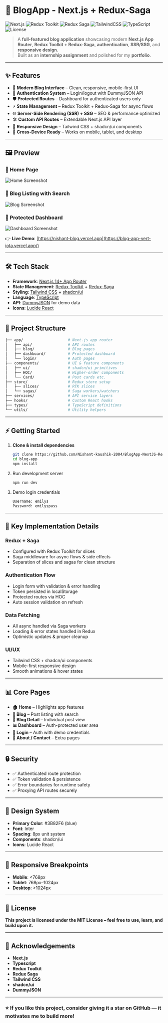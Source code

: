 # 🚀 BlogApp - Next.js + Redux-Saga

![Next.js](https://img.shields.io/badge/Next.js-14+-black?logo=next.js)
![Redux Toolkit](https://img.shields.io/badge/Redux%20Toolkit-RTK-purple?logo=redux)
![Redux Saga](https://img.shields.io/badge/Redux%20Saga-Side%20Effects-green)
![TailwindCSS](https://img.shields.io/badge/TailwindCSS-3.x-38B2AC?logo=tailwind-css)
![TypeScript](https://img.shields.io/badge/TypeScript-5.x-3178C6?logo=typescript)
![License](https://img.shields.io/badge/License-MIT-blue)

> A **full-featured blog application** showcasing modern **Next.js App Router**, **Redux Toolkit + Redux-Saga**, **authentication**, **SSR/SSG**, and **responsive design**.  
> Built as an **internship assignment** and polished for my **portfolio**.

---

## ✨ Features

- 📰 **Modern Blog Interface** – Clean, responsive, mobile-first UI  
- 🔐 **Authentication System** – Login/logout with DummyJSON API  
- 🛡 **Protected Routes** – Dashboard for authenticated users only  
- ⚡ **State Management** – Redux Toolkit + Redux-Saga for async flows  
- 🌐 **Server-Side Rendering (SSR) + SSG** – SEO & performance optimized  
- 🛠 **Custom API Routes** – Extendable Next.js API layer  
- 🎨 **Responsive Design** – Tailwind CSS + shadcn/ui components  
- 📱 **Cross-Device Ready** – Works on mobile, tablet, and desktop  

---

## 🖼 Preview

### 🔹 Home Page
![Home Screenshot](./screenshots/home.png)

### 🔹 Blog Listing with Search
![Blog Screenshot](./screenshots/blog.png)

### 🔹 Protected Dashboard
![Dashboard Screenshot](./screenshots/dashboard.png)

👉 **Live Demo**: [https://nishant-blog.vercel.app](https://blog-app-vert-iota.vercel.app/)

---

## 🛠 Tech Stack

- **Framework**: [Next.js 14+ App Router](https://nextjs.org/)  
- **State Management**: [Redux Toolkit](https://redux-toolkit.js.org/) + [Redux-Saga](https://redux-saga.js.org/)  
- **Styling**: [Tailwind CSS](https://tailwindcss.com/) + [shadcn/ui](https://ui.shadcn.com/)  
- **Language**: [TypeScript](https://www.typescriptlang.org/)  
- **API**: [DummyJSON](https://dummyjson.com/) for demo data  
- **Icons**: [Lucide React](https://lucide.dev/)  

---

## 📂 Project Structure

```bash
├── app/                    # Next.js app router
│   ├── api/                # API routes
│   ├── blog/               # Blog pages
│   ├── dashboard/          # Protected dashboard
│   └── login/              # Auth pages
├── components/             # UI & feature components
│   ├── ui/                 # shadcn/ui primitives
│   ├── HOC/                # Higher-order components
│   └── Card/               # Post cards etc.
├── store/                  # Redux store setup
│   ├── slices/             # RTK slices
│   └── sagas/              # Saga workers/watchers
├── services/               # API service layers
├── hooks/                  # Custom React hooks
├── types/                  # TypeScript definitions
└── utils/                  # Utility helpers
```

---

## ⚡ Getting Started

1. **Clone & install dependencies**
   ```bash
   git clone https://github.com/Nishant-kaushik-2004/BlogApp-NextJS-ReduxSaga/
   cd blog-app
   npm install
   ```
2.	Run development server
    ```bash
    npm run dev
    ```
3.	Demo login credentials
  	```bash
    Username: emilys
    Password: emilyspass
    ```

---


## 🔑 Key Implementation Details

### Redux + Saga
- Configured with Redux Toolkit for slices
- Saga middleware for async flows & side effects
- Separation of slices and sagas for clean structure

### Authentication Flow
- Login form with validation & error handling
- Token persisted in localStorage
- Protected routes via HOC
- Auto session validation on refresh

### Data Fetching
- All async handled via Saga workers
- Loading & error states handled in Redux
- Optimistic updates & proper cleanup

### UI/UX
- Tailwind CSS + shadcn/ui components
- Mobile-first responsive design
- Smooth animations & hover states

---

## 📊 Core Pages
- **🏠 Home** – Highlights app features
- **📰 Blog** – Post listing with search
- **📝 Blog Detail** – Individual post view
- **📊 Dashboard** – Auth-protected user area
- **🔑 Login** – Auth with demo credentials
- **📖 About / Contact** – Extra pages

---

## 🔒 Security
- ✅ Authenticated route protection
- ✅ Token validation & persistence
- ✅ Error boundaries for runtime safety
- ✅ Proxying API routes securely

---


## 🎨 Design System
- **Primary Color**: #3B82F6 (blue)
- **Font**: Inter
- **Spacing**: 8px unit system
- **Components**: shadcn/ui
- **Icons**: Lucide React

---

## 📱 Responsive Breakpoints
- **Mobile**: <768px
- **Tablet**: 768px–1024px
- **Desktop**: >1024px

---

## 📝 License

**This project is licensed under the MIT License – feel free to use, learn, and build upon it.**

---

## 🙌 Acknowledgements
- **Next.js**
- **Typescript**
- **Redux Toolkit**
- **Redux Saga**
- **Tailwind CSS**
- **shadcn/ui**
- **DummyJSON**

---

### ⭐ If you like this project, consider giving it a star on GitHub — it motivates me to build more!
